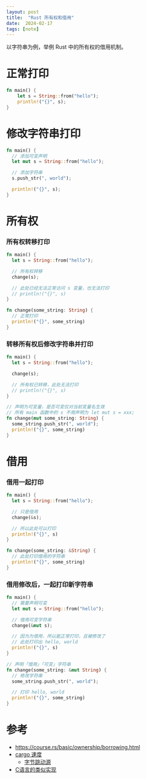 ```yaml
---
layout: post
title:  "Rust 所有权和借用"
date:  2024-02-17
tags: [note]
---
```



  以字符串为例，举例 Rust 中的所有权的借用机制。

# 正常打印

```rs
fn main() {
    let s = String::from("hello");
    println!("{}", s);
}
```

# 修改字符串打印

```rs
fn main() {
  // 添加可变声明
  let mut s = String::from("hello");

  // 添加字符串
  s.push_str(", world");

  println!("{}", s);
}
```


# 所有权

### 所有权转移打印

```rs
fn main() {
  let s = String::from("hello");

  // 所有权转移
  change(s);

  // 此处已经无法正常访问 s 变量，也无法打印
  // println!("{}", s)
}

fn change(some_string: String) {
  // 正常打印
  println!("{}", some_string)
}
```


### 转移所有权后修改字符串并打印

```rs
fn main() {
  let s = String::from("hello");

  change(s);

  // 所有权已转移，此处无法打印
  // println!("{}", s)
}

// 声明为可变量，是否可变仅对当前变量名生效
// 所有 main 函数中的 s 不用声明为 let mut s = xxx;
fn change(mut some_string: String) {
  some_string.push_str(", world");
  println!("{}", some_string)
}
```

# 借用


### 借用一起打印

```rs
fn main() {
  let s = String::from("hello");

  // 只是借用
  change(&s);

  // 所以此处可以打印
  println!("{}", s)
}

fn change(some_string: &String) {
  // 此处打印借用的字符串
  println!("{}", some_string)
}

```


### 借用修改后，一起打印新字符串

```rs
fn main() {
  // 需要声明可变
  let mut s = String::from("hello");

  // 借用可变字符串
  change(&mut s);

  // 因为为借用，所以能正常打印，且被修改了
  // 此处打印出 hello, world
  println!("{}", s)
}

// 声明「借用」「可变」字符串
fn change(some_string: &mut String) {
  // 修改字符串
  some_string.push_str(", world");

  // 打印 hello, world
  println!("{}", some_string)
}
```

# 参考

* https://course.rs/basic/ownership/borrowing.html
* [cargo 速度](https://github.com/sunface/rust-course/blob/427ac6d3eca0c1dc04c0f5a22397ec194d020f7b/src/first-try/slowly-downloading.md#%E5%AD%97%E8%8A%82%E8%B7%B3%E5%8A%A8)
  * [字节跳动源](https://rsproxy.cn/)
* [C语言的类似实现](https://news.ycombinator.com/item?id=39436623)
